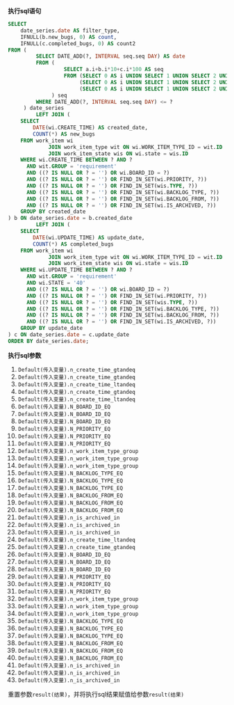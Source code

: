 <p class="panel-title"><b>执行sql语句</b></p>

```sql
SELECT
    date_series.date AS filter_type,
    IFNULL(b.new_bugs, 0) AS count,
    IFNULL(c.completed_bugs, 0) AS count2
FROM (
         SELECT DATE_ADD(?, INTERVAL seq.seq DAY) AS date
         FROM (
                  SELECT a.i+b.i*10+c.i*100 AS seq
                  FROM (SELECT 0 AS i UNION SELECT 1 UNION SELECT 2 UNION SELECT 3 UNION SELECT 4 UNION SELECT 5 UNION SELECT 6 UNION SELECT 7 UNION SELECT 8 UNION SELECT 9) a,
                       (SELECT 0 AS i UNION SELECT 1 UNION SELECT 2 UNION SELECT 3 UNION SELECT 4 UNION SELECT 5 UNION SELECT 6 UNION SELECT 7 UNION SELECT 8 UNION SELECT 9) b,
                       (SELECT 0 AS i UNION SELECT 1 UNION SELECT 2 UNION SELECT 3 UNION SELECT 4 UNION SELECT 5 UNION SELECT 6 UNION SELECT 7 UNION SELECT 8 UNION SELECT 9) c
              ) seq
         WHERE DATE_ADD(?, INTERVAL seq.seq DAY) <= ?
     ) date_series
         LEFT JOIN (
    SELECT
        DATE(wi.CREATE_TIME) AS created_date,
        COUNT(*) AS new_bugs
    FROM work_item wi
             JOIN work_item_type wit ON wi.WORK_ITEM_TYPE_ID = wit.ID
             JOIN work_item_state wis ON wi.state = wis.ID
    WHERE wi.CREATE_TIME BETWEEN ? AND ?
      AND wit.GROUP = 'requirement'
      AND ((? IS NULL OR ? = '') OR wi.BOARD_ID = ?)
      AND ((? IS NULL OR ? = '') OR FIND_IN_SET(wi.PRIORITY, ?))
      AND ((? IS NULL OR ? = '') OR FIND_IN_SET(wis.TYPE, ?))
      AND ((? IS NULL OR ? = '') OR FIND_IN_SET(wi.BACKLOG_TYPE, ?))
      AND ((? IS NULL OR ? = '') OR FIND_IN_SET(wi.BACKLOG_FROM, ?))
      AND ((? IS NULL OR ? = '') OR FIND_IN_SET(wi.IS_ARCHIVED, ?))
    GROUP BY created_date
) b ON date_series.date = b.created_date
         LEFT JOIN (
    SELECT
        DATE(wi.UPDATE_TIME) AS update_date,
        COUNT(*) AS completed_bugs
    FROM work_item wi
             JOIN work_item_type wit ON wi.WORK_ITEM_TYPE_ID = wit.ID
             JOIN work_item_state wis ON wi.state = wis.ID
    WHERE wi.UPDATE_TIME BETWEEN ? AND ?
      AND wit.GROUP = 'requirement'
      AND wi.STATE = '40'
      AND ((? IS NULL OR ? = '') OR wi.BOARD_ID = ?)
      AND ((? IS NULL OR ? = '') OR FIND_IN_SET(wi.PRIORITY, ?))
      AND ((? IS NULL OR ? = '') OR FIND_IN_SET(wis.TYPE, ?))
      AND ((? IS NULL OR ? = '') OR FIND_IN_SET(wi.BACKLOG_TYPE, ?))
      AND ((? IS NULL OR ? = '') OR FIND_IN_SET(wi.BACKLOG_FROM, ?))
      AND ((? IS NULL OR ? = '') OR FIND_IN_SET(wi.IS_ARCHIVED, ?))
    GROUP BY update_date
) c ON date_series.date = c.update_date
ORDER BY date_series.date;
```

<p class="panel-title"><b>执行sql参数</b></p>

1. `Default(传入变量).n_create_time_gtandeq`
2. `Default(传入变量).n_create_time_gtandeq`
3. `Default(传入变量).n_create_time_ltandeq`
4. `Default(传入变量).n_create_time_gtandeq`
5. `Default(传入变量).n_create_time_ltandeq`
6. `Default(传入变量).N_BOARD_ID_EQ`
7. `Default(传入变量).N_BOARD_ID_EQ`
8. `Default(传入变量).N_BOARD_ID_EQ`
9. `Default(传入变量).N_PRIORITY_EQ`
10. `Default(传入变量).N_PRIORITY_EQ`
11. `Default(传入变量).N_PRIORITY_EQ`
12. `Default(传入变量).n_work_item_type_group`
13. `Default(传入变量).n_work_item_type_group`
14. `Default(传入变量).n_work_item_type_group`
15. `Default(传入变量).N_BACKLOG_TYPE_EQ`
16. `Default(传入变量).N_BACKLOG_TYPE_EQ`
17. `Default(传入变量).N_BACKLOG_TYPE_EQ`
18. `Default(传入变量).N_BACKLOG_FROM_EQ`
19. `Default(传入变量).N_BACKLOG_FROM_EQ`
20. `Default(传入变量).N_BACKLOG_FROM_EQ`
21. `Default(传入变量).n_is_archived_in`
22. `Default(传入变量).n_is_archived_in`
23. `Default(传入变量).n_is_archived_in`
24. `Default(传入变量).n_create_time_ltandeq`
25. `Default(传入变量).n_create_time_gtandeq`
26. `Default(传入变量).N_BOARD_ID_EQ`
27. `Default(传入变量).N_BOARD_ID_EQ`
28. `Default(传入变量).N_BOARD_ID_EQ`
29. `Default(传入变量).N_PRIORITY_EQ`
30. `Default(传入变量).N_PRIORITY_EQ`
31. `Default(传入变量).N_PRIORITY_EQ`
32. `Default(传入变量).n_work_item_type_group`
33. `Default(传入变量).n_work_item_type_group`
34. `Default(传入变量).n_work_item_type_group`
35. `Default(传入变量).N_BACKLOG_TYPE_EQ`
36. `Default(传入变量).N_BACKLOG_TYPE_EQ`
37. `Default(传入变量).N_BACKLOG_TYPE_EQ`
38. `Default(传入变量).N_BACKLOG_FROM_EQ`
39. `Default(传入变量).N_BACKLOG_FROM_EQ`
40. `Default(传入变量).N_BACKLOG_FROM_EQ`
41. `Default(传入变量).n_is_archived_in`
42. `Default(传入变量).n_is_archived_in`
43. `Default(传入变量).n_is_archived_in`

重置参数`result(结果)`，并将执行sql结果赋值给参数`result(结果)`

